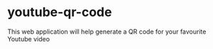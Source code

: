# youtube-qr-code
This web application will help generate a QR code for your favourite Youtube video
